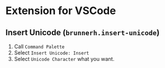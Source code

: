 # Extension for VSCode

## Insert Unicode (`brunnerh.insert-unicode`)

1. Call `Command Palette`
2. Select `Insert Unicode: Insert`
3. Select `Unicode Character` what you want.
